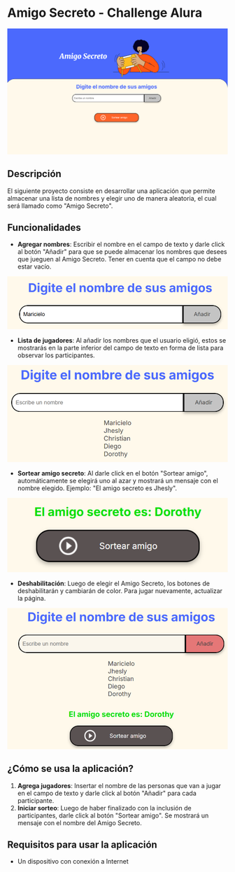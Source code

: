 # Amigo Secreto - Challenge Alura

![alt text](assets/Juego.png)

## Descripción

El siguiente proyecto consiste en desarrollar una aplicación que permite almacenar una lista de nombres y elegir uno de manera aleatoria, el cual será llamado como "Amigo Secreto".

## Funcionalidades

- **Agregar nombres**: Escribir el nombre en el campo de texto y darle click al botón "Añadir" para que se puede almacenar los nombres que desees que jueguen al Amigo Secreto. Tener en cuenta que el campo no debe estar vacío.

![alt text](assets/agregarNomb.png)

- **Lista de jugadores**: Al añadir los nombres que el usuario eligió, estos se mostrarás en la parte inferior del campo de texto en forma de lista para observar los participantes.

![alt text](assets/Lista.png)

- **Sortear amigo secreto**: Al darle click en el botón "Sortear amigo", automáticamente se elegirá uno al azar y mostrará un mensaje con el nombre elegido. Ejemplo: "El amigo secreto es Jhesly".

![alt text](assets/sorteo.png)

- **Deshabilitación**: Luego de elegir el Amigo Secreto, los botones de deshabilitarán y cambiarán de color. Para jugar nuevamente, actualizar la página.

![alt text](assets/deshabil.png)

## ¿Cómo se usa la aplicación?

1. **Agrega jugadores**: Insertar el nombre de las personas que van a jugar en el campo de texto y darle click al botón "Añadir" para cada participante.
2. **Iniciar sorteo**: Luego de haber finalizado con la inclusión de participantes, darle click al botón "Sortear amigo". Se mostrará un mensaje con el nombre del Amigo Secreto.

## Requisitos para usar la aplicación

- Un dispositivo con conexión a Internet
